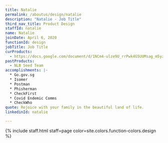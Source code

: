 ```yaml
---
title: Natalie
permalink: /aboutus/design/natalie
description: "Natalie - Job Title"
third_nav_title: Product Design
staffId: natalie
name: Natalie
joinDate: April 6, 2020
functionId: design
jobTitle: Job Title
curProducts:
  - https://docs.google.com/document/d/1NCm4-ulze9U_rrPwk4G5UUMsag_m5yz_Ub5C98YTgrw/edit
pastProducts:
  - NLB Seed Team
accomplishments: |-
  * Go.gov.sg
  * Isomer
  * Postman
  * Phisherman
  * CheckFirst
  * Covid Endemic Comms
  * CheckWho
quote: Rejoice with your family in the beautiful land of life.
linkedinId: natalie

---
```


{% include staff.html staff=page color=site.colors.function-colors.design %}
